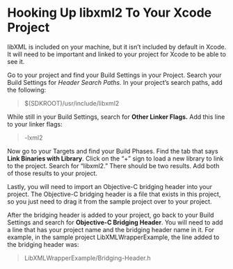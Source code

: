 # Hooking Up libxml2 To Your Xcode Project

libXML is included on your machine, but it isn’t included by default in Xcode. It will need to be important and linked to your project for Xcode to be able to see it.

Go to your project and find your Build Settings in your Project. Search your Build Settings for <em>Header Search Paths.</em> In your project’s search paths, add the following:

> $(SDKROOT)/usr/include/libxml2

While still in your Build Settings, search for **Other Linker Flags.** Add this line to your linker flags:

> -lxml2

Now go to your Targets and find your Build Phases. Find the tab that says **Link Binaries with Library**. Click on the “+” sign to load a new library to link to the project. Search for “libxml2.” There should be two results. Add both of those results to your project.

Lastly, you will need to import an Objective-C bridging header into your project. The Objective-C bridging header is a file that exists in this project, so you just need to drag it from the sample project over to your project.

After the bridging header is added to your project, go back to your Build Settings and search for **Objective-C Bridging Header**. You will need to add a line that has your project name and the bridging header name in it. For example, in the sample project LibXMLWrapperExample, the line added to the bridging header was: 

> LibXMLWrapperExample/Bridging-Header.h
